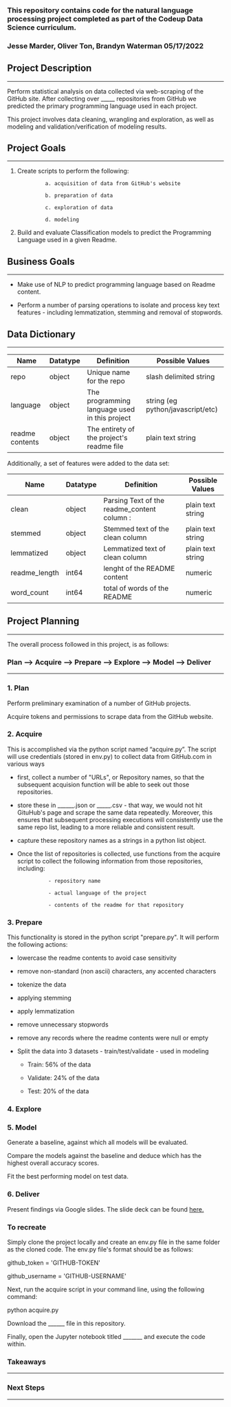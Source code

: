 ### This repository contains code for the natural language processing project completed as part of the Codeup Data Science curriculum.
 
### Jesse Marder, Oliver Ton, Brandyn Waterman    05/17/2022

## Project Description

-------------------

Perform statistical analysis on data collected via web-scraping of the GitHub site. After collecting over _____ repositories from GitHub we predicted the primary programming language used in each project.

 

This project involves data cleaning, wrangling and exploration, as well as modeling and validation/verification of modeling results.

 

## Project Goals

-------------

1. Create scripts to perform the following:

                a. acquisition of data from GitHub's website

                b. preparation of data

                c. exploration of data

                d. modeling

2. Build and evaluate Classification models to predict the Programming Language used in a given Readme.

 

## Business Goals

--------------

- Make use of NLP to predict programming language based on Readme content.

- Perform a number of parsing operations to isolate and process key text features - including lemmatization, stemming and removal of stopwords.

 


 

## Data Dictionary

---------------

| Name |   Datatype   |      Definition    |    Possible Values  |
| ----- | ----- | ----- |----- |
| repo  |     object  | Unique name for the repo |  slash delimited string|
| language |  object | The programming language used in this project | string (eg python/javascript/etc) |
| readme contents     |   object |  The entirety of the project's readme file | plain text string |

 

Additionally, a set of features were added to the data set:

 

| Name  |  Datatype    |         Definition     |       Possible Values |
| ----- | ----- | ----- |----- |
| clean |  object|  Parsing Text of the readme_content column  :| plain text string  |
| stemmed |  object |  Stemmed text of the clean column | plain text string  |
| lemmatized | object| Lemmatized text of clean  column | plain text string  |
| readme_length |  int64  | lenght of the README content |  numeric |
| word_count | int64  | total of words of the README  | numeric |


 

## Project Planning

----------------

The overall process followed in this project, is as follows:

 

###  Plan  -->  Acquire   --> Prepare  --> Explore  --> Model  --> Deliver


--------------

### 1. Plan


Perform preliminary examination of a number of GitHub projects.

Acquire tokens and permissions to scrape data from the GitHub website.

 

### 2. Acquire

This is accomplished via the python script named “acquire.py”. The script will use credentials (stored in env.py) to collect data from GitHub.com in various ways

- first, collect a number of "URLs", or Repository names, so that the subsequent acquision function will be able to seek out those repositories.

- store these in ______.json or _____.csv - that way, we would not hit GituHub's page and scrape the same data repeatedly. Moreover, this ensures that subsequent processing executions will consistently use the same repo list, leading to a more reliable and consistent result.

- capture these repository names as a strings in a python list object.

- Once the list of repositories is collected, use functions from the acquire script to collect the following information from those repositories, including:

                - repository name

                - actual language of the project

                - contents of the readme for that repository


 

### 3. Prepare

This functionality is stored in the python script "prepare.py". It will perform the following actions:

- lowercase the readme contents to avoid case sensitivity

- remove non-standard (non ascii) characters, any accented characters

- tokenize the data

- applying stemming

- apply lemmatization

- remove unnecessary stopwords

- remove any records where the readme contents were null or empty

- Split the data into 3 datasets - train/test/validate - used in modeling

  - Train: 56% of the data

  - Validate: 24% of the data

  - Test: 20% of the data

 

### 4. Explore


 



### 5. Model

Generate a baseline, against which all models will be evaluated.

Compare the models against the baseline and deduce which has the highest overall accuracy scores.

Fit the best performing model on test data.



### 6. Deliver

Present findings via Google slides.
The slide deck can be found [here.](________)


### To recreate

Simply clone the project locally and create an env.py file in the same folder as the cloned code. The env.py file's format should be as follows:

 
github_token = 'GITHUB-TOKEN'

github_username = 'GITHUB-USERNAME'


Next, run the acquire script in your command line, using the following command:

python acquire.py

Download the ______ file in this repository.
 
Finally, open the Jupyter notebook titled _______ and execute the code within.

 


### Takeaways

---------


 

 

### Next Steps

----------


